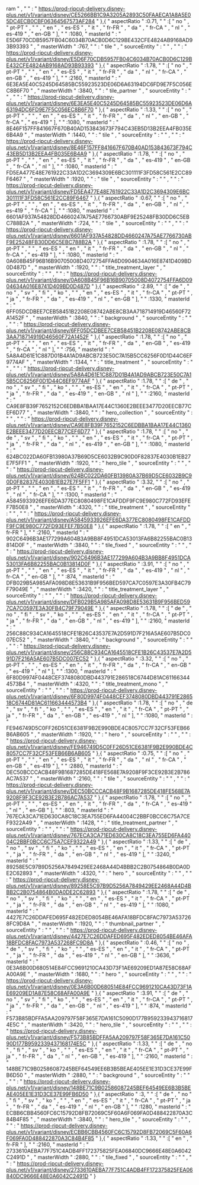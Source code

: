 ram " , "  " : " https://prod-ripcut-delivery.disney-plus.net/v1/variant/disney/CE5266BB1C9A3205A2893C50FAAECA1A8A5E05DC4ECB0CBF06364567573AF284 " },{ " aspectRatio " :0.71, "  " :[ " no " , " pt-PT " , "  " , " en " , " es-ES " , " it " , " fr-FR " , " da " , " fr-CA " , " nl " , " es-419 " , " en-GB " ], "  " :1080, " masterId " : " E5D6F70CDB5957FB04C6034B70ACB0D6C129BE432CFE4824AB9168AD93B93393 " , " masterWidth " :767, "  " : " tile " , " sourceEntity " : "  " , "  " : " https://prod-ripcut-delivery.disney-plus.net/v1/variant/disney/E5D6F70CDB5957FB04C6034B70ACB0D6C129BE432CFE4824AB9168AD93B93393 " },{ " aspectRatio " :1.78, "  " :[ " no " , " pt-PT " , "  " , " en " , " es-ES " , " it " , " fr-FR " , " da " , " nl " , " fr-CA " , " en-GB " , " es-419 " ], "  " :2160, " masterId " : " 6E3EA5E40C5245D64585BC55923523DE06D6A63194DC6FD9E7F5C056EC8B6F70 " , " masterWidth " :3840, "  " : " tile_partner " , " sourceEntity " : "  " , "  " : " https://prod-ripcut-delivery.disney-plus.net/v1/variant/disney/6E3EA5E40C5245D64585BC55923523DE06D6A63194DC6FD9E7F5C056EC8B6F70 " },{ " aspectRatio " :1.33, "  " :[ " no " , " pt-PT " , "  " , " en " , " es-ES " , " it " , " fr-FR " , " da " , " nl " , " en-GB " , " fr-CA " , " es-419 " ], "  " :1080, " masterId " : " 8E46F157FF841667F670B40AD153843673F794C43EB5D13B2EEA4FB035E6B4A9 " , " masterWidth " :1440, "  " : " tile " , " sourceEntity " : "  " , "  " : " https://prod-ripcut-delivery.disney-plus.net/v1/variant/disney/8E46F157FF841667F670B40AD153843673F794C43EB5D13B2EEA4FB035E6B4A9 " },{ " aspectRatio " :1.78, "  " :[ " no " , " pt-PT " , "  " , " en " , " es-ES " , " it " , " fr-FR " , " da " , " es-419 " , " en-GB " , " fr-CA " , " nl " ], "  " :1080, " masterId " : " FD5EA477E48E761922C33A1D2C3694309E6BC301111F3FD58C561E2CC89F6467 " , " masterWidth " :1920, "  " : " tile " , " sourceEntity " : "  " , "  " : " https://prod-ripcut-delivery.disney-plus.net/v1/variant/disney/FD5EA477E48E761922C33A1D2C3694309E6BC301111F3FD58C561E2CC89F6467 " },{ " aspectRatio " :0.67, "  " :[ " no " , " pt-PT " , "  " , " en " , " es-ES " , " it " , " fr-FR " , " da " , " en-GB " , " nl " , " es-419 " , " fr-CA " ], "  " :1080, " masterId " : " 6601AF937A54828DD4660247A75AE7766730ABF9E25248FB30DD6C5EBC788B2A " , " masterWidth " :724, "  " : " tile " , " sourceEntity " : "  " , "  " : " https://prod-ripcut-delivery.disney-plus.net/v1/variant/disney/6601AF937A54828DD4660247A75AE7766730ABF9E25248FB30DD6C5EBC788B2A " },{ " aspectRatio " :1.78, "  " :[ " no " , " pt-PT " , "  " , " es-ES " , " en " , " it " , " fr-FR " , " da " , " en-GB " , " nl " , " fr-CA " , " es-419 " ], "  " :1080, " masterId " : " 0A608B45F96B16B90705008D4072754FFA6D0904634A016E8741D409BD0D487D " , " masterWidth " :1920, "  " : " title_treatment_layer " , " sourceEntity " : "  " , "  " : " https://prod-ripcut-delivery.disney-plus.net/v1/variant/disney/0A608B45F96B16B90705008D4072754FFA6D0904634A016E8741D409BD0D487D " },{ " aspectRatio " :2.89, "  " :[ " de " , " no " , " sv " , " fi " , " ko " , "  " , " en " , " es-ES " , " it " , " fr-CA " , " pt-PT " , " ja " , " fr-FR " , " da " , " es-419 " , " nl " , " en-GB " ], "  " :1330, " masterId " : " 6FF05DCDBEE7CEB58451B2208E08742ABE8CB3AA718714919D46560F72A1452F " , " masterWidth " :3840, "  " : " background " , " sourceEntity " : "  " , "  " : " https://prod-ripcut-delivery.disney-plus.net/v1/variant/disney/6FF05DCDBEE7CEB58451B2208E08742ABE8CB3AA718714919D46560F72A1452F " },{ " aspectRatio " :1.78, "  " :[ " no " , " pt-PT " , "  " , " en " , " es-ES " , " it " , " fr-FR " , " da " , " en-GB " , " es-419 " , " fr-CA " , " nl " ], "  " :756, " masterId " : " 5A8A4D61E1C887D01B4A1AD9ABCB723E50C7A15B5CC6256F0D1D44C6EF9774AF " , " masterWidth " :1344, "  " : " title_treatment " , " sourceEntity " : "  " , "  " : " https://prod-ripcut-delivery.disney-plus.net/v1/variant/disney/5A8A4D61E1C887D01B4A1AD9ABCB723E50C7A15B5CC6256F0D1D44C6EF9774AF " },{ " aspectRatio " :1.78, "  " :[ " de " , " no " , " sv " , " fi " , " ko " , "  " , " es-ES " , " en " , " it " , " fr-CA " , " pt-PT " , " ja " , " fr-FR " , " da " , " es-419 " , " en-GB " , " nl " ], "  " :2160, " masterId " : " CA9E8FB39F7652152C6EDBBA1BAA17E44C1360E2BEEE3477D20EECB77CEF6D77 " , " masterWidth " :3840, "  " : " hero_collection " , " sourceEntity " : "  " , "  " : " https://prod-ripcut-delivery.disney-plus.net/v1/variant/disney/CA9E8FB39F7652152C6EDBBA1BAA17E44C1360E2BEEE3477D20EECB77CEF6D77 " },{ " aspectRatio " :1.78, "  " :[ " no " , " de " , " sv " , " fi " , " ko " , "  " , " en " , " es-ES " , " it " , " fr-CA " , " pt-PT " , " ja " , " fr-FR " , " da " , " nl " , " es-419 " , " en-GB " ], "  " :1080, " masterId " : " 624BC022DA60FB13980A37B69D5CE6032B9C90D0F82837E4030B1EB27E7F5FF1 " , " masterWidth " :1920, "  " : " hero_tile " , " sourceEntity " : "  " , "  " : " https://prod-ripcut-delivery.disney-plus.net/v1/variant/disney/624BC022DA60FB13980A37B69D5CE6032B9C90D0F82837E4030B1EB27E7F5FF1 " },{ " aspectRatio " :3.32, "  " :[ " no " , " pt-PT " , "  " , " en " , " es-ES " , " it " , " fr-FR " , " da " , " en-GB " , " es-419 " , " nl " , " fr-CA " ], "  " :1300, " masterId " : " A5845933926EFE6DA377EC8080498FE1CAFDDF9FC9E980C772FD93EFEF7B50E8 " , " masterWidth " :4320, "  " : " title_treatment " , " sourceEntity " : "  " , "  " : " https://prod-ripcut-delivery.disney-plus.net/v1/variant/disney/A5845933926EFE6DA377EC8080498FE1CAFDDF9FC9E980C772FD93EFEF7B50E8 " },{ " aspectRatio " :1.78, "  " :[ " en " , " fr-FR " ], "  " :2160, " masterId " : " 902C6496B3AE177299A604B3A9BB8F4951DCA53013FA6B82255BAC0B13814D0F " , " masterWidth " :3840, "  " : " tile_fixed " , " sourceEntity " : "  " , "  " : " https://prod-ripcut-delivery.disney-plus.net/v1/variant/disney/902C6496B3AE177299A604B3A9BB8F4951DCA53013FA6B82255BAC0B13814D0F " },{ " aspectRatio " :3.91, "  " :[ " no " , " pt-PT " , "  " , " en " , " es-ES " , " it " , " fr-FR " , " da " , " es-419 " , " nl " , " fr-CA " , " en-GB " ], "  " :874, " masterId " : " DFB029B5A985AFA098D8E53631B9F956BED597CA7C0597E3A30FB4C79F79049E " , " masterWidth " :3420, "  " : " title_treatment_layer " , " sourceEntity " : "  " , "  " : " https://prod-ripcut-delivery.disney-plus.net/v1/variant/disney/DFB029B5A985AFA098D8E53631B9F956BED597CA7C0597E3A30FB4C79F79049E " },{ " aspectRatio " :1.78, "  " :[ " de " , " no " , " fi " , " sv " , " ko " , "  " , " es-ES " , " en " , " it " , " fr-CA " , " pt-PT " , " ja " , " fr-FR " , " da " , " en-GB " , " nl " , " es-419 " ], "  " :2160, " masterId " : " 256C88C934CA1645518CFE1B26C43537E7A2D591D7F216A5AE607B5DC007EC52 " , " masterWidth " :3840, "  " : " background " , " sourceEntity " : "  " , "  " : " https://prod-ripcut-delivery.disney-plus.net/v1/variant/disney/256C88C934CA1645518CFE1B26C43537E7A2D591D7F216A5AE607B5DC007EC52 " },{ " aspectRatio " :3.32, "  " :[ " no " , " pt-PT " , "  " , " es-ES " , " en " , " it " , " fr-FR " , " da " , " fr-CA " , " en-GB " , " es-419 " , " nl " ], "  " :1300, " masterId " : " 6F80D9974F0448CEF3748080DBD443791E286518C6744D81AC611663444573B4 " , " masterWidth " :4320, "  " : " title_treatment_mono " , " sourceEntity " : "  " , "  " : " https://prod-ripcut-delivery.disney-plus.net/v1/variant/disney/6F80D9974F0448CEF3748080DBD443791E286518C6744D81AC611663444573B4 " },{ " aspectRatio " :1.78, "  " :[ " no " , " de " , " sv " , " fi " , " ko " , "  " , " es-ES " , " en " , " it " , " fr-CA " , " pt-PT " , " ja " , " fr-FR " , " da " , " en-GB " , " es-419 " , " nl " ], "  " :1080, " masterId " : " FE946749D5C0FF26D51CE6381F9B2E990BDE4C8057CC7F32CF53FEB66B6AB605 " , " masterWidth " :1920, "  " : " hero " , " sourceEntity " : "  " , "  " : " https://prod-ripcut-delivery.disney-plus.net/v1/variant/disney/FE946749D5C0FF26D51CE6381F9B2E990BDE4C8057CC7F32CF53FEB66B6AB605 " },{ " aspectRatio " :0.75, "  " :[ " no " , " pt-PT " , "  " , " en " , " es-ES " , " it " , " fr-FR " , " da " , " nl " , " fr-CA " , " en-GB " , " es-419 " ], "  " :2880, " masterId " : " DEC50BCCCACB48F9B1687285DE418FE568E7A9208F9F3CE92B3E2B786AC7A537 " , " masterWidth " :2160, "  " : " tile " , " sourceEntity " : "  " , "  " : " https://prod-ripcut-delivery.disney-plus.net/v1/variant/disney/DEC50BCCCACB48F9B1687285DE418FE568E7A9208F9F3CE92B3E2B786AC7A537 " },{ " aspectRatio " :1.78, "  " :[ " no " , " pt-PT " , "  " , " es-ES " , " en " , " it " , " fr-FR " , " da " , " fr-CA " , " es-419 " , " nl " , " en-GB " ], "  " :803, " masterId " : " 767ECA3CA71ED630CA8C18C3EA755ED6FA44004C2BBF0BCC6C75A7CEF9322A49 " , " masterWidth " :1428, "  " : " title_treatment_partner " , " sourceEntity " : "  " , "  " : " https://prod-ripcut-delivery.disney-plus.net/v1/variant/disney/767ECA3CA71ED630CA8C18C3EA755ED6FA44004C2BBF0BCC6C75A7CEF9322A49 " },{ " aspectRatio " :1.33, "  " :[ " de " , " no " , " sv " , " fi " , " ko " , "  " , " es-ES " , " en " , " it " , " fr-CA " , " pt-PT " , " ja " , " fr-FR " , " da " , " en-GB " , " nl " , " es-419 " ], "  " :3240, " masterId " : " 89258E5C97B9D5256A7849429EE2468A44D4BBB2C2B0754864B0DA0DE2C62893 " , " masterWidth " :4320, "  " : " hero " , " sourceEntity " : "  " , "  " : " https://prod-ripcut-delivery.disney-plus.net/v1/variant/disney/89258E5C97B9D5256A7849429EE2468A44D4BBB2C2B0754864B0DA0DE2C62893 " },{ " aspectRatio " :1.78, "  " :[ " de " , " no " , " sv " , " fi " , " ko " , "  " , " en " , " es-ES " , " it " , " fr-CA " , " pt-PT " , " ja " , " fr-FR " , " da " , " en-GB " , " nl " , " es-419 " ], "  " :1080, " masterId " : " 4427E7C26DDAFED695F482EDED8054BE46AFA18BFDC8FAC7973A537268FC9D8A " , " masterWidth " :1920, "  " : " thumbnail_partner " , " sourceEntity " : "  " , "  " : " https://prod-ripcut-delivery.disney-plus.net/v1/variant/disney/4427E7C26DDAFED695F482EDED8054BE46AFA18BFDC8FAC7973A537268FC9D8A " },{ " aspectRatio " :0.46, "  " :[ " no " , " de " , " sv " , " fi " , " ko " , "  " , " es-ES " , " en " , " it " , " fr-CA " , " pt-PT " , " ja " , " fr-FR " , " da " , " es-419 " , " nl " , " en-GB " ], "  " :3636, " masterId " : " 0E3A6B00D680514E84FCC9691210CA43D73F1AE69209ED1A87E58C68AFA00A9E " , " masterWidth " :1680, "  " : " hero " , " sourceEntity " : "  " , "  " : " https://prod-ripcut-delivery.disney-plus.net/v1/variant/disney/0E3A6B00D680514E84FCC9691210CA43D73F1AE69209ED1A87E58C68AFA00A9E " },{ " aspectRatio " :3.91, "  " :[ " de " , " no " , " sv " , " fi " , " ko " , "  " , " es-ES " , " en " , " it " , " fr-CA " , " pt-PT " , " ja " , " fr-FR " , " da " , " en-GB " , " nl " , " es-419 " ], "  " :874, " masterId " : " F573B85BDFFA5AA209797F58F365E7DA161C5090D177B9592339437168174E5C " , " masterWidth " :3420, "  " : " hero_tile " , " sourceEntity " : "  " , "  " : " https://prod-ripcut-delivery.disney-plus.net/v1/variant/disney/F573B85BDFFA5AA209797F58F365E7DA161C5090D177B9592339437168174E5C " },{ " aspectRatio " :1.33, "  " :[ " de " , " no " , " fi " , " sv " , " ko " , "  " , " es-ES " , " en " , " it " , " fr-CA " , " pt-PT " , " ja " , " fr-FR " , " da " , " nl " , " en-GB " , " es-419 " ], "  " :2160, " masterId " : " 148BE71C9B02586087245BEF64549EE6B3B5BEAE405EE1E31D3CE37E99FB6D50 " , " masterWidth " :2880, "  " : " background " , " sourceEntity " : "  " , "  " : " https://prod-ripcut-delivery.disney-plus.net/v1/variant/disney/148BE71C9B02586087245BEF64549EE6B3B5BEAE405EE1E31D3CE37E99FB6D50 " },{ " aspectRatio " :3, "  " :[ " de " , " no " , " fi " , " sv " , " ko " , "  " , " en " , " es-ES " , " it " , " fr-CA " , " pt-PT " , " ja " , " fr-FR " , " da " , " es-419 " , " nl " , " en-GB " ], "  " :1280, " masterId " : " ECBB6CBB4560FC6C15792D8FB72069C5F60A6F069FA0D488422870A3C84B4F85 " , " masterWidth " :3840, "  " : " hero_tile " , " sourceEntity " : "  " , "  " : " https://prod-ripcut-delivery.disney-plus.net/v1/variant/disney/ECBB6CBB4560FC6C15792D8FB72069C5F60A6F069FA0D488422870A3C84B4F85 " },{ " aspectRatio " :1.33, "  " :[ " en " , " fr-FR " ], "  " :2160, " masterId " : " 2733610AEBA77F751C4ADB4FF172375825FEA06840DC9666E48E0A6042C2491D " , " masterWidth " :2880, "  " : " tile_fixed " , " sourceEntity " : "  " , "  " : " https://prod-ripcut-delivery.disney-plus.net/v1/variant/disney/2733610AEBA77F751C4ADB4FF172375825FEA06840DC9666E48E0A6042C2491D " }
